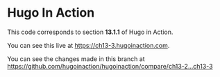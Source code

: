 Hugo In Action
===============

This code corresponds to section **13.1.1** of Hugo in Action.

You can see this live at https://ch13-3.hugoinaction.com.

You can see the changes made in this branch at https://github.com/hugoinaction/hugoinaction/compare/ch13-2...ch13-3

